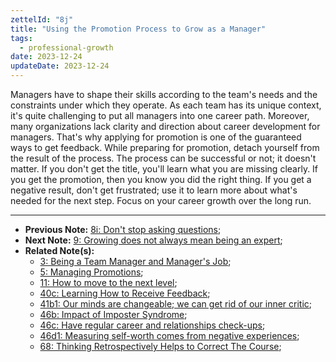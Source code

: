 ```yaml
---
zettelId: "8j"
title: "Using the Promotion Process to Grow as a Manager"
tags:
  - professional-growth
date: 2023-12-24
updateDate: 2023-12-24
---
```


Managers have to shape their skills according to the team's needs and the constraints under which they operate. As each team has its unique context, it's quite challenging to put all managers into one career path. Moreover, many organizations lack clarity and direction about career development for managers. That's why applying for promotion is one of the guaranteed ways to get feedback. While preparing for promotion, detach yourself from the result of the process. The process can be successful or not; it doesn't matter. If you don't get the title, you'll learn what you are missing clearly. If you get the promotion, then you know you did the right thing. If you get a negative result, don't get frustrated; use it to learn more about what's needed for the next step. Focus on your career growth over the long run.

---

- **Previous Note:** [8i: Don't stop asking questions](/notes/8i/);
- **Next Note:** [9: Growing does not always mean being an expert](/notes/9/);
- **Related Note(s):**
  - [3: Being a Team Manager and Manager's Job](/notes/3/);
  - [5: Managing Promotions](/notes/5);
  - [11: How to move to the next level](/notes/11/);
  - [40c: Learning How to Receive Feedback](/notes/40c/);
  - [41b1: Our minds are changeable; we can get rid of our inner critic](/notes/41b1/);
  - [46b: Impact of Imposter Syndrome](/notes/46b/);
  - [46c: Have regular career and relationships check-ups](/notes/46c/);
  - [46d1: Measuring self-worth comes from negative experiences](/notes/46d1/);
  - [68: Thinking Retrospectively Helps to Correct The Course](/notes/68/);
